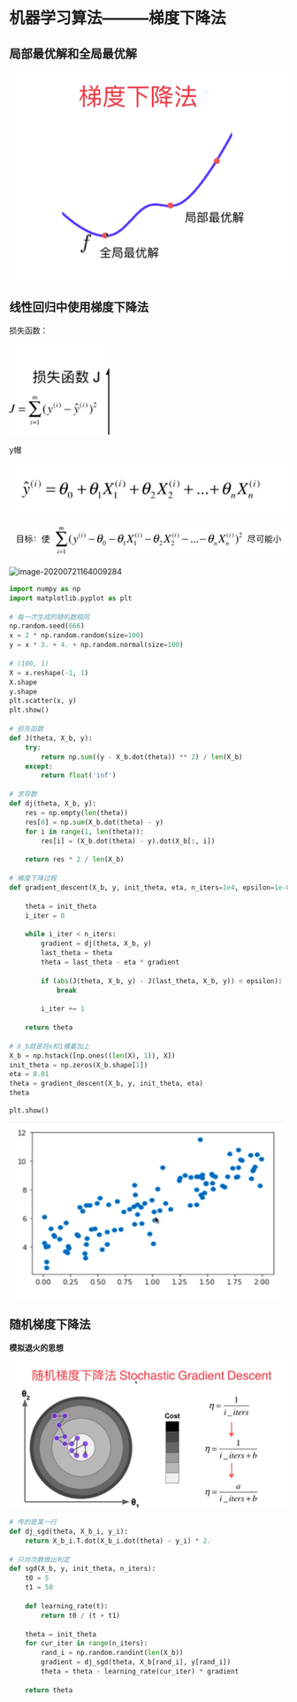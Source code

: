 # 机器学习算法———梯度下降法

## 局部最优解和全局最优解

![image-20200721154737755](https://raw.githubusercontent.com/yanzhenxing123/blogImg/master/typora202008/22/112429-448588.png)



## 线性回归中使用梯度下降法

损失函数：

![image-20200721194830357](https://raw.githubusercontent.com/yanzhenxing123/blogImg/master/typora202008/22/112435-385783.png)

y帽

![image-20200721194856856](https://raw.githubusercontent.com/yanzhenxing123/blogImg/master/typora202008/22/112441-75325.png)

![image-20200721194939119](https://raw.githubusercontent.com/yanzhenxing123/blogImg/master/typora202008/22/114656-490764.png)





![image-20200721164009284](C:\Users\20924\AppData\Roaming\Typora\typora-user-images\image-20200721164009284.png)

```python
import numpy as np
import matplotlib.pyplot as plt

# 每一次生成的随机数相同 
np.random.seed(666)
x = 2 * np.random.random(size=100)
y = x * 3. + 4. + np.random.normal(size=100)

# (100, 1)
X = x.reshape(-1, 1)
X.shape
y.shape
plt.scatter(x, y)
plt.show()

# 损失函数
def J(theta, X_b, y):
    try:
        return np.sum((y - X_b.dot(theta)) ** 2) / len(X_b)
    except:
        return float('inf')

# 求导数
def dj(theta, X_b, y):
    res = np.empty(len(theta))
    res[0] = np.sum(X_b.dot(theta) - y)
    for i in range(1, len(theta)):
        res[i] = (X_b.dot(theta) - y).dot(X_b[:, i])

    return res * 2 / len(X_b)

# 梯度下降过程
def gradient_descent(X_b, y, init_theta, eta, n_iters=1e4, epsilon=1e-8):

    theta = init_theta
    i_iter = 0

    while i_iter < n_iters:
        gradient = dj(theta, X_b, y)
        last_theta = theta
        theta = last_theta - eta * gradient

        if (abs(J(theta, X_b, y) - J(last_theta, X_b, y)) < epsilon):
            break

        i_iter += 1

    return theta

# X_b就是将x和1横着加上
X_b = np.hstack([np.ones((len(X), 1)), X])
init_theta = np.zeros(X_b.shape[1])
eta = 0.01
theta = gradient_descent(X_b, y, init_theta, eta)
theta

```

`plt.show()`

![image-20200721200126190](https://raw.githubusercontent.com/yanzhenxing123/blogImg/master/typora202008/22/114701-619083.png)



## 随机梯度下降法

**模拟退火的思想**



![image-20200721201621084](https://raw.githubusercontent.com/yanzhenxing123/blogImg/master/typora202008/22/114703-622369.png)

```python
# 传的是某一行
def dj_sgd(theta, X_b_i, y_i):
    return X_b_i.T.dot(X_b_i.dot(theta) - y_i) * 2.

# 只对次数做出判定
def sgd(X_b, y, init_theta, n_iters):
    t0 = 5
    t1 = 50

    def learning_rate(t):
        return t0 / (t + t1)

    theta = init_theta
    for cur_iter in range(n_iters):
        rand_i = np.random.randint(len(X_b))
        gradient = dj_sgd(theta, X_b[rand_i], y[rand_i])
        theta = theta - learning_rate(cur_iter) * gradient

    return theta
```